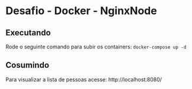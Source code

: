 # Desafio - Docker - NginxNode

## Executando
Rode o seguinte comando para subir os containers: `docker-compose up -d`

## Cosumindo
Para visualizar a lista de pessoas acesse: http://localhost:8080/